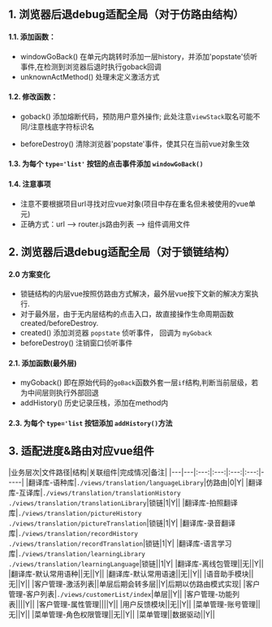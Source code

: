 ## 1. 浏览器后退debug适配全局（对于仿路由结构）

#### 1.1. 添加函数：

- windowGoBack()  在单元内跳转时添加一层history，并添加'popstate'侦听事件,在检测到浏览器后退时执行goback回调
- unknownActMethod()  处理未定义激活方式

#### 1.2. 修改函数：

- goback()  添加熔断代码，预防用户意外操作; 此处注意`viewStack`取名可能不同/注意栈底字符标识名

- beforeDestroy() 清除浏览器'popstate'事件，使其只在当前vue对象生效

#### 1.3. 为每个 `type='list'` 按钮的点击事件添加 `windowGoBack()`

#### 1.4. 注意事项

- 注意不要根据项目url寻找对应vue对象(项目中存在重名但未被使用的vue单元)
- 正确方式：url --> router.js路由列表 --> 组件调用文件

## 2. 浏览器后退debug适配全局（对于锁链结构）

#### 2.0 方案变化

- 锁链结构的内层vue按照仿路由方式解决，最外层vue按下文新的解决方案执行.
- 对于最外层，由于无内层结构的点击入口，故直接操作生命周期函数 created/beforeDestroy.
- created() 添加浏览器 `popstate` 侦听事件， 回调为 `myGoback`
- beforeDestroy() 注销窗口侦听事件

#### 2.1. 添加函数(最外层)

- myGoback() 即在原始代码的`goBack`函数外套一层`if`结构,判断当前层级，若为中间层则执行外部回退
- addHistory() 历史记录压栈，添加在method内

#### 2.3. 为每个 `type='list` 按钮添加 `addHistory()`方法

## 3. 适配进度&路由对应vue组件

|业务层次|文件路径|结构|关联组件|完成情况|备注|
|---|---|:---:|:---:|:---:|:---:|-----|
|翻译库-语种库|`./views/translation/languageLibrary`|仿路由|0|Y|
|翻译库-互译库|`./views/translation/translationHistory` `./views/translation/translationLibrary`|锁链|1|Y||
|翻译库-拍照翻译库|`./views/translation/pictureHistory` `./views/translation/pictureTranslation`|锁链|1|Y|
|翻译库-录音翻译库|`./views/translation/recordHistory` `./views/translation/recordTranslation`|锁链|1|Y|
|翻译库-语言学习库|`./views/translation/learningLibrary` `./views/translation/learningLanguage`|锁链||1|Y|
|翻译库-离线包管理||无||Y||
|翻译库-默认常用语种||无||Y||
|翻译库-默认常用语速||无||Y||
|语音助手模块||无||Y||
|客户管理-激活列表||单层后期会转多层||Y|后期以仿路由模式实现|
|客户管理-客户列表|`./views/customerList/index`|单层||Y||
|客户管理-功能列表||||Y||
|客户管理-属性管理||||Y||
|用户反馈模块||无||Y||
|菜单管理-账号管理||无||Y||
|菜单管理-角色权限管理||无||Y||
|菜单管理||数据驱动||Y||